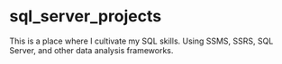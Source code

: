 # sql_server_projects
This is a place where I cultivate my SQL skills. Using SSMS, SSRS, SQL Server, and other data analysis frameworks. 
